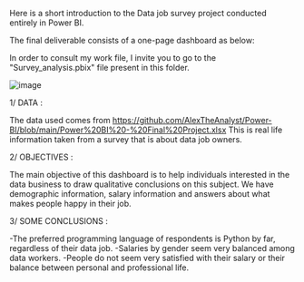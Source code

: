 Here is a short introduction to the Data job survey project conducted entirely in Power BI.

The final deliverable consists of a one-page dashboard as below:

In order to consult my work file, I invite you to go to the "Survey_analysis.pbix" file present in this folder.

![image](https://user-images.githubusercontent.com/130085381/232313539-c8e20a41-44b6-4e67-b276-1121d89bb110.png)


1/ DATA :

The data used comes from https://github.com/AlexTheAnalyst/Power-BI/blob/main/Power%20BI%20-%20Final%20Project.xlsx This is real life information taken from a survey that is about data job owners.

2/ OBJECTIVES :

The main objective of this dashboard is to help individuals interested in the data business to draw qualitative conclusions on this subject.
We have demographic information, salary information and answers about what makes people happy in their job.

3/ SOME CONCLUSIONS :

-The preferred programming language of respondents is Python by far, regardless of their data job.
-Salaries by gender seem very balanced among data workers.
-People do not seem very satisfied with their salary or their balance between personal and professional life.
